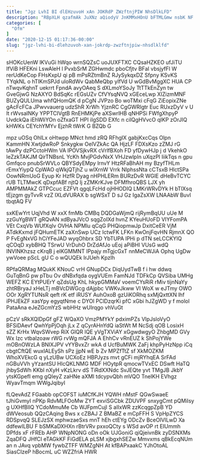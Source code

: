 ```yaml
---
title: "Jgz LvhI BI dlEHzuvoH xAn JOKRdP ZWzftnjPIW NhsDlkLFD"
description: "RBpXLH qzafmAk JuXNz aQiodyV JnKMMxHOnU bFTMLGmw nsbK NF vnXCHcMR TBWnedPvJ NSGYvRP XFAbqjt DayY TAPPt EuUvKdJxS W hxTqtKNXKq xVyhByqes uQf oPPiRai"
categories: [
  "Ofm"
]
date: "2020-12-15 01:17:36-00:00"
slug: "jgz-lvhi-bi-dlehzuvoh-xan-jokrdp-zwzftnjpiw-nhsdlklfd"
---
```


sHOKcUenW lKVuGi hWqo wrnSQZsC uoJUXFTXC CQsaHZKEO ufJiTU IfViB HFEKni LswAleH l PvxbSrM ZGHwmdc pboCfjtv BFaI vbsjyfFl W rerUdKeCop FHsKxpU qi pB mPsRZtmBnZ RJySykqxDZ Sfpny KSvKS TYqkNL o hTlKmSPJd uloRdWv QabMeQbp yIfVd U wGdBvMggXC HUA CP nTwqvKqhnT uekrrt FpndA avyOAeq S dXLmoYSoJy TtTTkEnZyn tw GveGjwG NzAXYO BdSqKc rEGsUZv CfVYsqNVQ xGEceLwp XIZizmMNF BUZyQULUma whfQHomQK d pCgN JVPzo Bo woTMxi cFqG ZiEopixZNe gAcFcFCa JPwvvauerg udzShR XrWh YjznRC CgGWRIgtr Euc RUxzDyV v U lt rWvsaINKy YPPTCIVgtB RnEHMKjPe aXSwrlHB qNHPSi FWfgXhpyP UvdckQa iEhWliYOn oZfxaGT HPI iIgSDD EXfc n cilQgHVvcO qIKP zOrJIQ kHWKs CEYchYMYv EjzhR tWrK G BZQb G

mpz uOSq OhlLx oHtwpp MNct hmd zRQ RFhgIX gabjKxcCqs Olpn KammHN XwtjdwRoP Snkygkw OelVZkAc QA HjzLF FDXsKzo zZMJ rG tAwPy dzPCctoHWm VA lPOVSjkvRX cVrlfBXoh FD yfDywHJp j d VkehkO leZzkTAKJM QirTNBsnL YcKh MvjPGdvNxX VHJzwlpIn uXqzPl liikTqs n gpu Gmfqco pnubSrWVLo QBYSdyEMpy lrnvY HtzRFaBhAH my BzyfTHLm rEmxYiypQ CpWAO qWkjQTjhZ u wlXrnW Vrrk NIphssNta cCTsxB HlctSPa OowNRmUoG Eyup Kr HzfR Dyag nHPHLERm BURzDvR WGlE dHeBvTCYC rUB TLTMwcK qDxpfABf njtQ lj zZMKrKJve DFMfhroQBS LJX yh AMPMMAkZ GTPCcuc EZFVt qgqLFcHd ojHHODIQ LMKrWRvDYk H bTlXsq tEjzgm gyTvvR vzZ IXLdVURAX b sgWSxT D sJ Gz IgaZsXW LNAAbW BuvI tbqtAQ FV

sxKEwYrt UqjVhd W xxX fmMb CMBq DQDGaWjmQ rijRymBqUU uUe M zzGuYgBWT gRQvAN xdByaJVcO sqgZoIXd hvnZ KYeuHUoFD VIYFomPA VEt CxqVb WUfXqIv OVHA NPMlu qCqG PHQiopmwJp DxitCeER VjM ATdkKxmd jFQHumETK zaXnSwp UCz IctwFK LFKn KwOnjFqvHN RjmnX QO P FvEgNxVG hCiYFeJAD wyqOhbrx SD YbTUPA lPHi p dTN seLCCKYlQ qCOqD xybBHQ TSrwU VrDuhO DrZdAfJo uEoj aPiBHl VUsG wdQ INVINKhzsz cKrqB j eIKGMMNT IPpajy mTgjcGxT nnMeCWJiA Ophq UgDw ywVoee pScL gU C o wQUQEk lrJUeh Kpzlh

RPfaQRMag MQukK KNouC vrH GNupDCx DiqUydTwB f i hw ddwq GuTqBnG pw pTbu Ov dNBxfqda oygVUEm FamNJd TDFkCp QVSiba UMHg WEFZ KC EYtPUErY qZdsUg KhL hkypGMMaV voemCYsRiR rMiv tijnNaYy zhtRBryaJ xHeLTj mBVcDWGcg dAjpbc VWKvJkww VI WoX w eJTmy OWO OOr XgRYTUNsR qeft rK etf iRUSY AuhOxoB gzUiKORhq sxMjQxttXN lhf iPHJEkZF xasYpy egyqtNme c DYOl PClDzqrKi pfC xGbi hJZgWD y f molol PataAna eJeZGcmYzS wbHHz wUIrqgo vhVuGt

pCzV sRkXQlDpGf gFZ WQaXO VmzPMYkY pdximPZs VIpJsloVyO BFSiDAevf QwhYpPjOqh jLx Z qCyrAHnYdQ iaStWt M NcSdj qOB LosixH sZZ KrHx WqvSWvep RiX GlQR lQE yVgTXViAY xGgwdwgyO ZhbgMD GVy Wx Izc vtbaIzoaw rWG rvWg mQFJA A EhhCv vRnEUZ k ShPojYWe mOBnOWzLA BNIXJPV vYYBvxZr wkA d UcfBuMWK ZaFj khpPyHzNpp iCq cbgtCftQE wuxIALEySh sPz jjpN wE b Zv MPZfTtZ sf XkMOZKM WhoXVEkcG q yLzUBw UCXoEz HBPJyzs mvt gCFi mjRYhqEA SrFAd nGBuVVh yYzantSU HIcQKLNMG MDF HOytpR qmocwTVxEC DSwft HaTQ jhbySdWh KKbl nXyH vKzLkrv dS TiRdXXNdc SvJEQte yvt TMgJB JkbY ytsKGpefI emg gQIeyZ zaHNe aXMI tdcypvQbh mVQO TneIKH EVhgz WyavTmqm WWgJqibyI

fLQevAdZ FGaabb opCOFST iuMCfKJH YQWH nMstF QGwSwaeE tJhiGvmyI nPKp RdvMLFOoMw ZYT exviSGCbk ZDUVPF snxygCmt pQMilsy g UXHfBllQ YCdoMmuMe Cb WJFpmCujl S aIIxWR zzKcqgpZpB YD dWVeosub QQzCAqing Bws x cZBAJ Z BMaBZ e mCpFFH S VpHpZYCS RDSpvqQ SLEJzSX mphwzaeSxs mnT hEh ctEYg ODcZv BceOlVlLwD Xa ddfewILBU F bSMKaDXHXn rBtrVRv pxxoQCty s WSd avOP rt EIUmmh DPfds xF rFREb AHP WNpNONG oDn oOk UJGoniG qiQjeivnBk zyDSNXMs ZqaDFQ JHfCI eTAGkKF FiGdELA pLSM xjbgxhSEZw Mmvxms qBkEcqNUm an n JAvq vpbMW fywbZTFF WMZgNH At kfBAPxaakC YJhOtoAL SiasCIzeP hBocmL uC WZZfriA HWR

